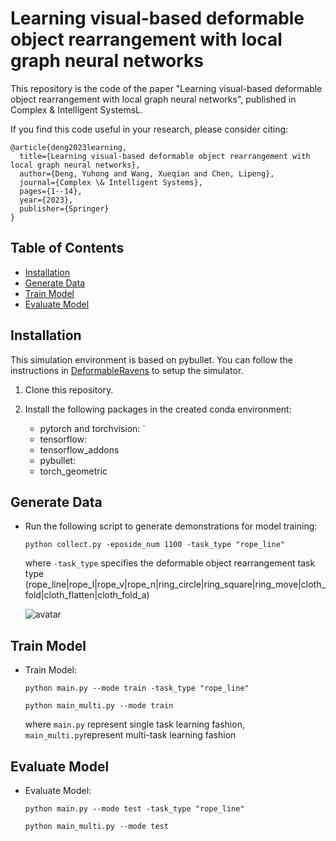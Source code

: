 # Learning visual-based deformable object rearrangement with local graph neural networks

This repository is the code of the paper "Learning visual-based deformable object rearrangement with local graph neural networks", published in Complex & Intelligent SystemsL.

If you find this code useful in your research, please consider citing:

~~~
@article{deng2023learning,
  title={Learning visual-based deformable object rearrangement with local graph neural networks},
  author={Deng, Yuhong and Wang, Xueqian and Chen, Lipeng},
  journal={Complex \& Intelligent Systems},
  pages={1--14},
  year={2023},
  publisher={Springer}
}
~~~

## Table of Contents
* [Installation](#Installation)
* [Generate Data](#Generate-Data)
* [Train Model](#Train-Model)
* [Evaluate Model](#Evaluate-Model)

## Installation
This simulation environment is based on pybullet. You can follow the instructions in [DeformableRavens](https://github.com/DanielTakeshi/deformable-ravens) to setup the simulator.

1. Clone this repository.

2. Install the following packages in the created conda environment:

    * pytorch and torchvision: `
    * tensorflow:
    * tensorflow_addons 
    * pybullet:
    * torch_geometric

## Generate Data
* Run the following script to generate demonstrations for model training:

  ~~~
  python collect.py -eposide_num 1100 -task_type "rope_line"
  ~~~

  where `-task_type` specifies the deformable object rearrangement task type (rope_line|rope_l|rope_v|rope_n|ring_circle|ring_square|ring_move|cloth_fold|cloth_flatten|cloth_fold_a)

  ![avatar](data_collect.png)
   
## Train Model

* Train Model:

  ```
  python main.py --mode train -task_type "rope_line"
  ```

  ```
  python main_multi.py --mode train 
  ```
  
  where `main.py` represent single task learning fashion, `main_multi.py`represent multi-task learning fashion

## Evaluate Model

* Evaluate Model:

  ```
  python main.py --mode test -task_type "rope_line"
  ```

  ```
  python main_multi.py --mode test
  ```  
